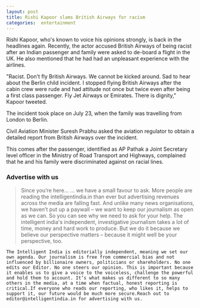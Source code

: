 ```yaml
---
layout: post
title: Rishi Kapoor slams British Airways for racism
categories:  entertainment 
---
```


Rishi Kapoor, who's known to voice his opinions strongly, is back in the headlines again. Recently, the actor accused British Airways of being racist after an Indian passenger and family were asked to de-board a flight in the UK. He also mentioned that he had had an unpleasant experience with the airlines.

"Racist. Don't fly British Airways. We cannot be kicked around. Sad to hear about the Berlin child incident. I stopped flying British Airways after the cabin crew were rude and had attitude not once but twice even after being a first class passenger. Fly Jet Airways or Emirates. There is dignity," Kapoor tweeted.

The incident took place on July 23, when the family was travelling from London to Berlin.

Civil Aviation Minister Suresh Prabhu asked the aviation regulator to obtain a detailed report from British Airways over the incident.

This comes after the passenger, identified as AP Pathak a Joint Secretary level officer in the Ministry of Road Transport and Highways, complained that he and his family were discriminated against on racial lines.





### Advertise with us


>  Since you’re here…
	… we have a small favour to ask. More people are reading the intelligentindia.in than ever but advertising revenues across the media are falling fast. And unlike many news organisations, we haven’t put up a paywall – we want to keep our journalism as open as we can. So you can see why we need to ask for your help. The intelligent india's  independent, investigative journalism takes a lot of time, money and hard work to produce. But we do it because we believe our perspective matters – because it might well be your perspective, too.

	The Intelligent India is editorially independent, meaning we set our own agenda. Our journalism is free from commercial bias and not influenced by billionaire owners, politicians or shareholders. No one edits our Editor. No one steers our opinion. This is important because it enables us to give a voice to the voiceless, challenge the powerful and hold them to account. It’s what makes us different to so many others in the media, at a time when factual, honest reporting is critical.If everyone who reads our reporting, who likes it, helps to support it, our future would be much more secure.Reach out to editor@intelligentindia.in for advertising with us. 